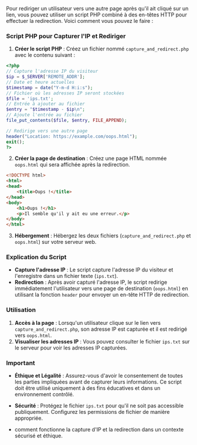 Pour rediriger un utilisateur vers une autre page après qu'il ait cliqué sur un lien, vous pouvez utiliser un script PHP combiné à des en-têtes HTTP pour effectuer la redirection. Voici comment vous pouvez le faire :

### Script PHP pour Capturer l'IP et Rediriger

1. **Créer le script PHP** : Créez un fichier nommé `capture_and_redirect.php` avec le contenu suivant :

```php
<?php
// Capture l'adresse IP du visiteur
$ip = $_SERVER['REMOTE_ADDR'];
// Date et heure actuelles
$timestamp = date("Y-m-d H:i:s");
// Fichier où les adresses IP seront stockées
$file = 'ips.txt';
// Entrée à ajouter au fichier
$entry = "$timestamp - $ip\n";
// Ajoute l'entrée au fichier
file_put_contents($file, $entry, FILE_APPEND);

// Redirige vers une autre page
header("Location: https://example.com/oops.html");
exit();
?>
```

2. **Créer la page de destination** : Créez une page HTML nommée `oops.html` qui sera affichée après la redirection.

```html
<!DOCTYPE html>
<html>
<head>
    <title>Oups !</title>
</head>
<body>
    <h1>Oups !</h1>
    <p>Il semble qu'il y ait eu une erreur.</p>
</body>
</html>
```

3. **Hébergement** : Hébergez les deux fichiers (`capture_and_redirect.php` et `oops.html`) sur votre serveur web.

### Explication du Script

- **Capture l'adresse IP** : Le script capture l'adresse IP du visiteur et l'enregistre dans un fichier texte (`ips.txt`).
- **Redirection** : Après avoir capturé l'adresse IP, le script redirige immédiatement l'utilisateur vers une page de destination (`oops.html`) en utilisant la fonction `header` pour envoyer un en-tête HTTP de redirection.

### Utilisation

1. **Accès à la page** : Lorsqu'un utilisateur clique sur le lien vers `capture_and_redirect.php`, son adresse IP est capturée et il est redirigé vers `oops.html`.
2. **Visualiser les adresses IP** : Vous pouvez consulter le fichier `ips.txt` sur le serveur pour voir les adresses IP capturées.

### Important

- **Éthique et Légalité** : Assurez-vous d'avoir le consentement de toutes les parties impliquées avant de capturer leurs informations. Ce script doit être utilisé uniquement à des fins éducatives et dans un environnement contrôlé.
- **Sécurité** : Protégez le fichier `ips.txt` pour qu'il ne soit pas accessible publiquement. Configurez les permissions de fichier de manière appropriée.

- comment fonctionne la capture d'IP et la redirection dans un contexte sécurisé et éthique.
